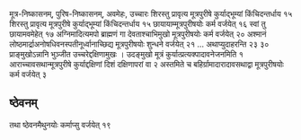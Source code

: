 मूत्र-निष्कासनम्, पुरिष-निष्कासनम्, अवमेहः, उच्चारः						शिरस्तु प्रावृत्य मूत्रपुरीषे कुर्याद्भूम्यां किंचिदन्तर्धाय १५ शिरस्तु प्रावृत्य मूत्रपुरीषे कुर्याद्भूम्यां किंचिदन्तर्धाय १५ छायायाम्मूत्रपुरीषयोः कर्म वर्जयेत् १६ स्वां तु छायामवमेहेत् १७ अग्निमादित्यमपो ब्राह्मणं गा देवताश्चाभिमुखो मूत्रपुरीषयोः कर्म वर्जयेत् २० अश्मानं लोष्ठमार्द्राअनोषधिवनस्पतीनूर्ध्वानाच्छिद्य मूत्रपुरीषयोः शुन्धने वर्जयेत् २१ … अथाप्युदाहरन्ति २३ ३० प्राङ्मुखोऽन्नानि भुञ्जीत उच्चरेद्दक्षिणामुखः । उदङ्मुखो मूत्रं कुर्यात्प्रत्यक्पादावनेजनमिति १ आराच्चावसथान्मूत्रपुरीषे कुर्याद्दक्षिणां दिशं दक्षिणापरां वा २ अस्तमिते च बहिर्ग्रामादारादावसथाद्वा मूत्रपुरीषयोः कर्म वर्जयेत् ३ 

## ष्ठेवनम्
तथा ष्ठेवनमैथुनयोः कर्माप्सु वर्जयेत् १९